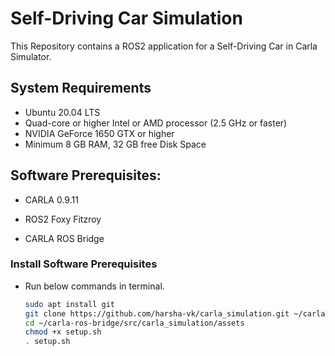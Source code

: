 # Self-Driving Car Simulation

This Repository contains a ROS2 application for a Self-Driving Car in Carla Simulator.

## System Requirements

- Ubuntu 20.04 LTS
- Quad-core or higher Intel or AMD processor (2.5 GHz or faster)
- NVIDIA GeForce 1650 GTX or higher
- Minimum 8 GB RAM, 32 GB free Disk Space

## Software Prerequisites:

- CARLA 0.9.11

- ROS2 Foxy Fitzroy

- CARLA ROS Bridge

### Install Software Prerequisites

- Run below commands in terminal.
    ```bash
    sudo apt install git
    git clone https://github.com/harsha-vk/carla_simulation.git ~/carla-ros-bridge/src/carla_simulation
    cd ~/carla-ros-bridge/src/carla_simulation/assets
    chmod +x setup.sh
    . setup.sh
    ```
